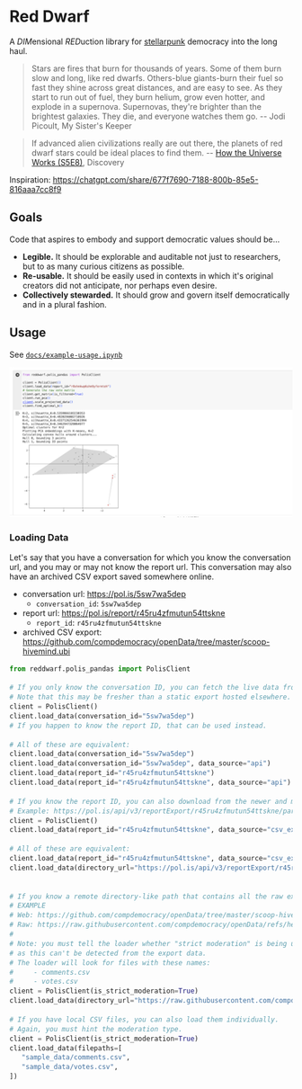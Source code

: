 # Red Dwarf

A <em>DIM</em>ensional <em>RED</em>uction library for [stellarpunk][] democracy into the long haul.

> Stars are fires that burn for thousands of years. Some of them burn slow and
> long, like red dwarfs. Others-blue giants-burn their fuel so fast they shine
> across great distances, and are easy to see. As they start to run out of
> fuel, they burn helium, grow even hotter, and explode in a supernova.
> Supernovas, they're brighter than the brightest galaxies. They die, and
> everyone watches them go. -- Jodi Picoult, My Sister's Keeper

> If advanced alien civilizations really are out there, the planets of red
> dwarf stars could be ideal places to find them. -- [How the Universe Works
> (S5E8)](https://youtu.be/3Lq-mI6lgmA?t=375), Discovery

Inspiration: https://chatgpt.com/share/677f7690-7188-800b-85e5-816aaa7cc8f9

## Goals

Code that aspires to embody and support democratic values should be...

- **Legible.** It should be explorable and auditable not just to researchers, but to as many curious citizens as possible.
- **Re-usable.** It should be easily used in contexts in which it's original creators did not anticipate, nor perhaps even desire.
- **Collectively stewarded.** It should grow and govern itself democratically and in a plural fashion.

## Usage

See [`docs/example-usage.ipynb`][notebook]

[![screen of the sample jupyter notebook](/docs/notebook-screenshot.png)][notebook]

### Loading Data

Let's say that you have a conversation for which you know the conversation url, and you may or may not know the report url. This conversation may also have an archived CSV export saved somewhere online.

- conversation url: https://pol.is/5sw7wa5dep
   - `conversation_id`: `5sw7wa5dep`
- report url: https://pol.is/report/r45ru4zfmutun54ttskne
   - `report_id`: `r45ru4zfmutun54ttskne`
- archived CSV export: https://github.com/compdemocracy/openData/tree/master/scoop-hivemind.ubi

```py
from reddwarf.polis_pandas import PolisClient

# If you only know the conversation ID, you can fetch the live data from the Polis APIs.
# Note that this may be fresher than a static export hosted elsewhere.
client = PolisClient()
client.load_data(conversation_id="5sw7wa5dep")
# If you happen to know the report ID, that can be used instead.

# All of these are equivalent:
client.load_data(conversation_id="5sw7wa5dep")
client.load_data(conversation_id="5sw7wa5dep", data_source="api")
client.load_data(report_id="r45ru4zfmutun54ttskne")
client.load_data(report_id="r45ru4zfmutun54ttskne", data_source="api")

# If you know the report ID, you can also download from the newer and more official CSV export API endpoint:
# Example: https://pol.is/api/v3/reportExport/r45ru4zfmutun54ttskne/participant-votes.csv
client = PolisClient()
client.load_data(report_id="r45ru4zfmutun54ttskne", data_source="csv_export")

# All of these are equivalent:
client.load_data(report_id="r45ru4zfmutun54ttskne", data_source="csv_export")
client.load_data(directory_url="https://pol.is/api/v3/reportExport/r45ru4zfmutun54ttskne/")


# If you know a remote directory-like path that contains all the raw export files, you can use that.
# EXAMPLE
# Web: https://github.com/compdemocracy/openData/tree/master/scoop-hivemind.taxes
# Raw: https://raw.githubusercontent.com/compdemocracy/openData/refs/heads/master/scoop-hivemind.ubi/
#
# Note: you must tell the loader whether "strict moderation" is being used,
# as this can't be detected from the export data.
# The loader will look for files with these names:
#     - comments.csv
#     - votes.csv
client = PolisClient(is_strict_moderation=True)
client.load_data(directory_url="https://raw.githubusercontent.com/compdemocracy/openData/refs/heads/master/scoop-hivemind.ubi/")

# If you have local CSV files, you can also load them individually.
# Again, you must hint the moderation type.
client = PolisClient(is_strict_moderation=True)
client.load_data(filepaths=[
   "sample_data/comments.csv",
   "sample_data/votes.csv",
])
```

<!-- Links -->
   [stellarpunk]: https://www.youtube.com/watch?v=opnkQVZrhAw
   [notebook]: /docs/example-usage.ipynb
